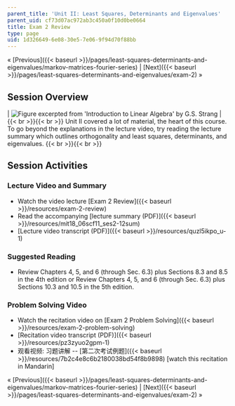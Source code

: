```yaml
---
parent_title: 'Unit II: Least Squares, Determinants and Eigenvalues'
parent_uid: cf73d07ac972ab3c450a0f10d0be0664
title: Exam 2 Review
type: page
uid: 1d326649-6e08-30e5-7e06-9f94d70f88bb
---
```


« [Previous]({{< baseurl >}}/pages/least-squares-determinants-and-eigenvalues/markov-matrices-fourier-series) | [Next]({{< baseurl >}}/pages/least-squares-determinants-and-eigenvalues/exam-2) »

Session Overview
----------------

| ![Figure excerpted from 'Introduction to Linear Algebra' by G.S. Strang](BASEURL_PLACEHOLDER/resources/exam_2_review) |  {{< br >}}{{< br >}} Unit II covered a lot of material, the heart of this course. To go beyond the explanations in the lecture video, try reading the lecture summary which outlines orthogonality and least squares, determinants, and eigenvalues. {{< br >}}{{< br >}}  

Session Activities
------------------

### Lecture Video and Summary

*   Watch the video lecture [Exam 2 Review]({{< baseurl >}}/resources/exam-2-review)
*   Read the accompanying [lecture summary (PDF)]({{< baseurl >}}/resources/mit18_06scf11_ses2-12sum)
*   [Lecture video transcript (PDF)]({{< baseurl >}}/resources/quzl5ikpo_u-1)

### Suggested Reading

*   Review Chapters 4, 5, and 6 (through Sec. 6.3) plus Sections 8.3 and 8.5 in the 4th edition or Review Chapters 4, 5, and 6 (through Sec. 6.3) plus Sections 10.3 and 10.5 in the 5th edition.

### Problem Solving Video

*   Watch the recitation video on [Exam 2 Problem Solving]({{< baseurl >}}/resources/exam-2-problem-solving)
*   [Recitation video transcript (PDF)]({{< baseurl >}}/resources/pz3zyuo2gpm-1)
*   观看视频: 习题讲解 -- [第二次考试例题]({{< baseurl >}}/resources/7b2c4e8c6b2180038bd54f8b9898) \[watch this recitation in Mandarin\]

« [Previous]({{< baseurl >}}/pages/least-squares-determinants-and-eigenvalues/markov-matrices-fourier-series) | [Next]({{< baseurl >}}/pages/least-squares-determinants-and-eigenvalues/exam-2) »